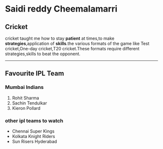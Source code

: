 # Saidi reddy Cheemalamarri
## Cricket
cricket taught me how to stay **patient** at times,to make **strategies**,application of **skills**.the various formats of the game like Test cricket,One-day cricket,T20 cricket.These formats require different strategies,skills to beat the opponent.

----

## Favourite IPL Team
### Mumbai Indians

1. Rohit Sharma
2. Sachin Tendulkar
3. Kieron Pollard

### other ipl teams to watch

- Chennai Super Kings
- Kolkata Knight Riders
- Sun Risers Hyderabad

